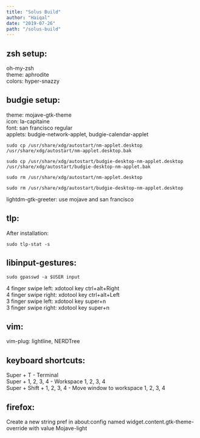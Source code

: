 ```yaml
---
title: "Solus Build"
author: "Haiqal"
date: "2019-07-26"
path: "/solus-build"
---
```


## zsh setup:
oh-my-zsh  
theme: aphrodite  
colors: hyper-snazzy  
  
## budgie setup:
theme: mojave-gtk-theme  
icon: la-capitaine  
font: san francisco regular  
applets: budgie-network-applet, budgie-calendar-applet  
```shell
sudo cp /usr/share/xdg/autostart/nm-applet.desktop /usr/share/xdg/autostart/nm-applet.desktop.bak
```
```shell
sudo cp /usr/share/xdg/autostart/budgie-desktop-nm-applet.desktop /usr/share/xdg/autostart/budgie-desktop-nm-applet.bak
```
```shell
sudo rm /usr/share/xdg/autostart/nm-applet.desktop
```
```shell
sudo rm /usr/share/xdg/autostart/budgie-desktop-nm-applet.desktop
```
lightdm-gtk-greeter: use mojave and san francisco  
  
## tlp: 
After installation:  
```shell
sudo tlp-stat -s
```
  
## libinput-gestures: 
```shell
sudo gpasswd -a $USER input
```
4 finger swipe left: xdotool key ctrl+alt+Right  
4 finger swipe right: xdotool key ctrl+alt+Left  
3 finger swipe left: xdotool key super+n  
3 finger swipe right: xdotool key super+n  
  
## vim:
vim-plug: lightline, NERDTree  
  
## keyboard shortcuts:
Super + T - Terminal  
Super + 1, 2, 3, 4 - Workspace 1, 2, 3, 4  
Super + Shift + 1, 2, 3, 4 - Move window to workspace 1, 2, 3, 4  
  
## firefox:
Create a new string pref in about:config named widget.content.gtk-theme-override with value Mojave-light  